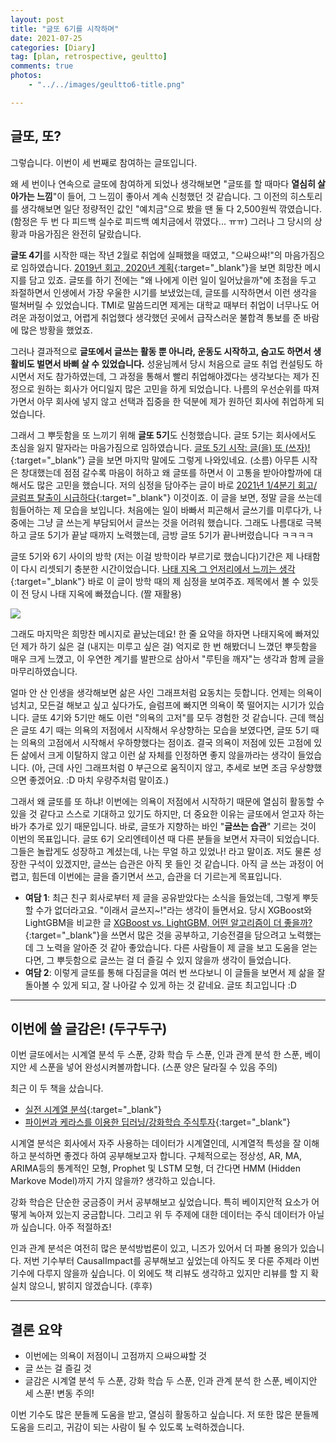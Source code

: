 ```yaml
---
layout: post
title: "글또 6기를 시작하며"
date: 2021-07-25
categories: [Diary]
tag: [plan, retrospective, geultto]
comments: true
photos:
    - "../../images/geultto6-title.png"

--- 
```

## 글또, 또?

그렇습니다. 이번이 세 번째로 참여하는 글또입니다.

왜 세 번이나 연속으로 글또에 참여하게 되었나 생각해보면 "글또를 할 때마다 **열심히 살아가는 느낌**"이 들어, 그 느낌이 좋아서 계속 신청했던 것 같습니다.
그 이전의 히스토리를 생각해보면 일단 정량적인 값인 "예치금"으로 봤을 땐 둘 다 2,500원씩 깎였습니다.(함정은 두 번 다 피드백 실수로 피드백 예치금에서 깎였다... ㅠㅠ)
그러나 그 당시의 상황과 마음가짐은 완전히 달랐습니다.

**글또 4기**를 시작한 때는 작년 2월로 취업에 실패했을 때였고, "으쌰으쌰!"의 마음가짐으로 임하였습니다. [2019년 회고, 2020년 계획](https://assaeunji.github.io/diary/2020-02-25-geultto/){:target="_blank"}을 보면 희망찬 메시지를 담고 있죠. 글또를 하기 전에는 "왜 나에게 이런 일이 일어났을까"에 초점을 두고 좌절하면서 인생에서 가장 우울한 시기를 보냈었는데, 글또를 시작하면서 이런 생각을 떨쳐버릴 수 있었습니다. 
TMI로 말씀드리면 제게는 대학교 때부터 취업이 너무나도 어려운 과정이었고, 어렵게 취업했다 생각했던 곳에서 급작스러운 불합격 통보를 준 바람에 많은 방황을 했었죠.

그러나 결과적으로 **글또에서 글쓰는 활동 뿐 아니라, 운동도 시작하고, 숨고도 하면서 생활비도 벌면서 바삐 살 수 있었습니다.** 성윤님께서 당시 처음으로 글또 취업 컨설팅도 하시면서 저도 참가하였는데, 그 과정을 통해서 빨리 취업해야겠다는 생각보다는 제가 진정으로 원하는 회사가 어디일지 많은 고민을 하게 되었습니다. 나름의 우선순위를 따져가면서 아무 회사에 넣지 않고 선택과 집중을 한 덕분에 제가 원하던 회사에 취업하게 되었습니다. 

그래서 그 뿌듯함을 또 느끼기 위해 **글또 5기**도 신청했습니다. 글또 5기는 회사에서도 초심을 잃지 말자라는 마음가짐으로 임하였습니다. [글또 5기 시작: 글(을) 또 (쓰자)!](https://assaeunji.github.io/diary/2020-11-15-geultto5/){:target="_blank"} 글을 보면 마지막 말에도 그렇게 나와있네요. (소름) 아무튼 시작은 창대했는데 점점 갈수록 마음이 허하고 왜 글또를 하면서 이 고통을 받아야할까에 대해서도 많은 고민을 했습니다. 저의 심정을 담아주는 글이 바로 [2021년 1/4분기 회고/ 글럼프 탈출이 시급하다](https://assaeunji.github.io/diary/2021-04-03-glump/){:target="_blank"} 이것이죠. 이 글을 보면, 정말 글을 쓰는데 힘들어하는 제 모습을 보입니다. 처음에는 일이 바빠서 피곤해서 글쓰기를 미루다가, 나중에는 그냥 글 쓰는게 부담되어서 글쓰는 것을 어려워 했습니다. 그래도 나름대로 극복하고 글또 5기가 끝날 때까지 노력했는데, 금방 글또 5기가 끝나버렸습니다 ㅋㅋㅋㅋ

글또 5기와 6기 사이의 방학 (저는 이걸 방학이라 부르기로 했습니다)기간은 제 나태함이 다시 리셋되기 충분한 시간이었습니다. [나태 지옥 그 언저리에서 느끼는 생각](https://assaeunji.github.io/diary/2021-06-23-newstart/){:target="_blank"} 바로 이 글이 방학 때의 제 심정을 보여주죠. 제목에서 볼 수 있듯이 전 당시 나태 지옥에 빠졌습니다. (짤 재활용)

![](../../images/newstart-hell.gif)

그래도 마지막은 희망찬 메시지로 끝났는데요! 한 줄 요약을 하자면 나태지옥에 빠져있던 제가 하기 싫은 걸 (내지는 미루고 싶은 걸) 억지로 한 번 해봤더니 느꼈던 뿌듯함을 매우 크게 느꼈고, 이 우연한 계기를 발판으로 삼아서 "루틴을 깨자"는 생각과 함께 글을 마무리하였습니다. 

얼마 안 산 인생을 생각해보면 삶은 사인 그래프처럼 요동치는 듯합니다. 언제는 의욕이 넘치고, 모든걸 해보고 싶고 싶다가도, 슬럼프에 빠지면 의욕이 쭉 떨어지는 시기가 있습니다. 글또 4기와 5기만 해도 이런 "의욕의 고저"를 모두 경험한 것 같습니다. 근데 핵심은 글또 4기 때는 의욕의 저점에서 시작해서 우상향하는 모습을 보였다면, 글또 5기 때는 의욕의 고점에서 시작해서 우하향했다는 점이죠. 결국 의욕이 저점에 있든 고점에 있든 삶에서 크게 이탈하지 않고 이런 삶 자체를 인정하면 좋지 않을까라는 생각이 들었습니다. (아, 근데 사인 그래프처럼 0 부근으로 움직이지 않고, 추세로 보면 조금 우상향했으면 좋겠어요. :D 마치 우량주처럼 말이죠.)

그래서 왜 글또를 또 하냐! 이번에는 의욕이 저점에서 시작하기 때문에 열심히 활동할 수 있을 것 같다고 스스로 기대하고 있기도 하지만, 더 중요한 이유는 글또에서 얻고자 하는 바가 추가로 있기 때문입니다. 바로, 글또가 지향하는 바인 "**글쓰는 습관**" 기르는 것이 이번의 목표입니다. 글또 6기 오리엔테이션 때 다른 분들을 보면서 자극이 되었습니다. 그들은 놀랍게도 성장하고 계셨는데, 나는 무얼 하고 있었나! 라고 말이죠. 저도 물론 성장한 구석이 있겠지만, 글쓰는 습관은 아직 못 들인 것 같습니다. 아직 글 쓰는 과정이 어렵고, 힘든데 이번에는 글을 즐기면서 쓰고, 습관을 더 기르는게 목표입니다.

* **여담 1**: 최근 친구 회사로부터 제 글을 공유받았다는 소식을 들었는데, 그렇게 뿌듯할 수가 없더라고요. "이래서 글쓰지~!"라는 생각이 들면서요. 당시 XGBoost와 LightGBM을 비교한 글 [XGBoost vs. LightGBM, 어떤 알고리즘이 더 좋을까?](https://assaeunji.github.io/ml/2021-01-07-xgboost/){:target="_blank"}을 쓰면서 많은 것을 공부하고, 기승전결을 담으려고 노력했는데 그 노력을 알아준 것 같아 좋았습니다. 다른 사람들이 제 글을 보고 도움을 얻는다면, 그 뿌듯함으로 글쓰는 걸 더 즐길 수 있지 않을까 생각이 들었습니다.
* **여담 2**: 이렇게 글또를 통해 다짐글을 여러 번 쓰다보니 이 글들을 보면서 제 삶을 잘 돌아볼 수 있게 되고, 잘 나아갈 수 있게 하는 것 같네요. 글또 최고입니다 :D


---
## 이번에 쓸 글감은! (두구두구)

이번 글또에서는 시계열 분석 두 스푼, 강화 학습 두 스푼, 인과 관계 분석 한 스푼, 베이지안 세 스푼을 넣어 완성시켜볼까합니다. (스푼 양은 달라질 수 있음 주의)

최근 이 두 책을 샀습니다. 
* [실전 시계열 분석](http://www.kyobobook.co.kr/product/detailViewKor.laf?ejkGb=KOR&mallGb=KOR&barcode=9791162244081&orderClick=LEA&Kc=){:target="_blank"}
* [파이썬과 케라스를 이용한 딥러닝/강화학습 주식투자](http://www.kyobobook.co.kr/product/detailViewKor.laf?ejkGb=KOR&mallGb=KOR&barcode=9791158392031&orderClick=LAG&Kc=){:target="_blank"}

시계열 분석은 회사에서 자주 사용하는 데이터가 시계열인데, 시계열적 특성을 잘 이해하고 분석하면 좋겠다 하여 공부해보고자 합니다. 구체적으로는 정상성, AR, MA, ARIMA등의 통계적인 모형, Prophet 및 LSTM 모형, 더 간다면 HMM (Hidden Markove Model)까지 가지 않을까? 생각하고 있습니다. 

강화 학습은 단순한 궁금증이 커서 공부해보고 싶었습니다. 특히 베이지안적 요소가 어떻게 녹아져 있는지 궁금합니다.
그리고 위 두 주제에 대한 데이터는 주식 데이터가 아닐까 싶습니다. 아주 적절하죠!

인과 관계 분석은 여전히 많은 분석방법론이 있고, 니즈가 있어서 더 파볼 용의가 있습니다. 저번 기수부터 CausalImpact를 공부해보고 싶었는데 아직도 못 다룬 주제라 이번 기수에 다루지 않을까 싶습니다.
이 외에도 책 리뷰도 생각하고 있지만 리뷰를 할 지 확실치 않으니, 밝히지 않겠습니다. (후후)


---
## 결론 요약

* 이번에는 의욕이 저점이니 고점까지 으쌰으쌰할 것
* 글 쓰는 걸 즐길 것 
* 글감은 시계열 분석 두 스푼, 강화 학습 두 스푼, 인과 관계 분석 한 스푼, 베이지안 세 스푼! 변동 주의!

이번 기수도 많은 분들께 도움을 받고, 열심히 활동하고 싶습니다. 저 또한 많은 분들께 도움을 드리고, 귀감이 되는 사람이 될 수 있도록 노력하겠습니다.
